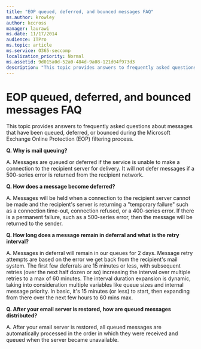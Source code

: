 ```yaml
---
title: "EOP queued, deferred, and bounced messages FAQ"
ms.author: krowley
author: kccross
manager: laurawi
ms.date: 11/17/2014
audience: ITPro
ms.topic: article
ms.service: O365-seccomp
localization_priority: Normal
ms.assetid: 9d015a0d-52a0-484d-9a08-121d04f973d3
description: "This topic provides answers to frequently asked questions about messages that have been queued, deferred, or bounced during the Microsoft Exchange Online Protection (EOP) filtering process."
---
```


# EOP queued, deferred, and bounced messages FAQ

This topic provides answers to frequently asked questions about messages that have been queued, deferred, or bounced during the Microsoft Exchange Online Protection (EOP) filtering process.
  
 **Q. Why is mail queuing?**
  
A. Messages are queued or deferred if the service is unable to make a connection to the recipient server for delivery. It will not defer messages if a 500-series error is returned from the recipient network.
  
 **Q. How does a message become deferred?**
  
A. Messages will be held when a connection to the recipient server cannot be made and the recipient's server is returning a "temporary failure" such as a connection time-out, connection refused, or a 400-series error. If there is a permanent failure, such as a 500-series error, then the message will be returned to the sender.
  
 **Q. How long does a message remain in deferral and what is the retry interval?**
  
A. Messages in deferral will remain in our queues for 2 days. Message retry attempts are based on the error we get back from the recipient's mail system. The first few deferrals are 15 minutes or less, with subsequent retries (over the next half dozen or so) increasing the interval over multiple retries to a max of 60 minutes. The interval duration expansion is dynamic, taking into consideration multiple variables like queue sizes and internal message priority. In basic, it's 15 minutes (or less) to start, then expanding from there over the next few hours to 60 mins max.
  
 **Q. After your email server is restored, how are queued messages distributed?**
  
A. After your email server is restored, all queued messages are automatically processed in the order in which they were received and queued when the server became unavailable. 
  

